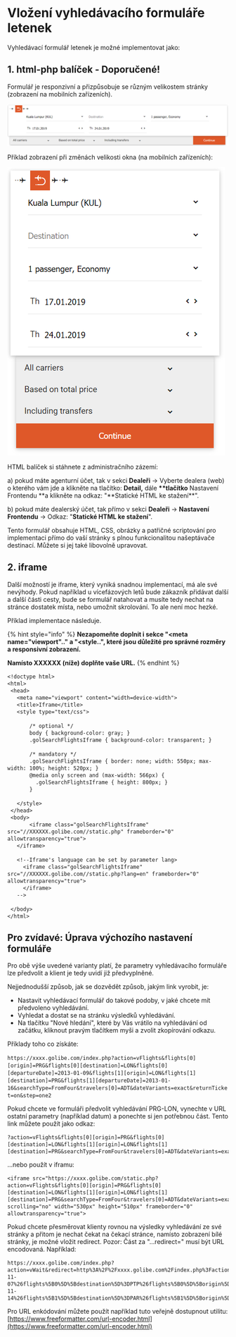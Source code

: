 # Vložení vyhledávacího formuláře letenek

Vyhledávací formulář letenek je možné implementovat jako:

## 1. html-php balíček - Doporučené!

Formulář je responzivní a přizpůsobuje se různým velikostem stránky \(zobrazení na mobilních zařízeních\).

![](../../.gitbook/assets/image%20%2842%29.png)

Příklad zobrazení při změnách velikosti okna \(na mobilních zařízeních\):

![](../../.gitbook/assets/image%20%288%29.png)

HTML balíček si stáhnete z administračního zázemí:

a\) pokud máte agenturní účet, tak v sekci **Dealeři** -&gt; Vyberte dealera \(web\) o kterého vám jde a klikněte na tlačítko: **Detail,** dále **\*\*tlačítko** Nastavení Frontendu **a klikněte na odkaz: "**Statické HTML ke stažení\*\*".

b\) pokud máte dealerský účet, tak přímo v sekci **Dealeři** -&gt; **Nastavení Frontendu** -&gt; Odkaz: "**Statické HTML ke stažení**".

Tento formulář obsahuje HTML, CSS, obrázky a patřičné scriptování pro implementaci přímo do vaší stránky s plnou funkcionalitou našeptávače destinací. Můžete si jej také libovolně upravovat.

## 2. iframe

Další možností je iframe, který vyniká snadnou implementací, má ale své nevýhody. Pokud například u vícefázových letů bude zákazník přidávat další a další části cesty, bude se formulář natahovat a musíte tedy nechat na stránce dostatek místa, nebo umožnit skrolování. To ale není moc hezké.

Příklad implementace následuje.

{% hint style="info" %}
**Nezapomeňte doplnit i sekce "&lt;meta name="viewport".." a "&lt;style..", které jsou důležité pro správné rozměry a responsivní zobrazení.**

**Namísto XXXXXX \(níže\) doplňte vaše URL.**
{% endhint %}

```markup
<!doctype html>
<html>
 <head>
   <meta name="viewport" content="width=device-width">
   <title>Iframe</title>
   <style type="text/css">

       /* optional */
       body { background-color: gray; }
       .golSearchFlightsIframe { background-color: transparent; }

       /* mandatory */
       .golSearchFlightsIframe { border: none; width: 550px; max-width: 100%; height: 520px; }
       @media only screen and (max-width: 566px) {
         .golSearchFlightsIframe { height: 800px; }
       }

   </style>
 </head>
 <body>
       <iframe class="golSearchFlightsIframe" src="//XXXXXX.golibe.com//static.php" frameborder="0" allowtransparency="true">
   </iframe>

   <!--Iframe's language can be set by parameter lang>
     <iframe class="golSearchFlightsIframe" src="//XXXXXX.golibe.com//static.php?lang=en" frameborder="0" allowtransparency="true">
     </iframe>
   -->

 </body>
</html>
```

## **Pro zvídavé: Úprava výchozího nastavení formuláře**

Pro obě výše uvedené varianty platí, že parametry vyhledávacího formuláře lze předvolit a klient je tedy uvidí již předvyplněné.

Nejjednodušší způsob, jak se dozvědět způsob, jakým link vyrobit, je:

* Nastavit vyhledávací formulář do takové podoby, v jaké chcete mít předvoleno vyhledávání.
* Vyhledat a dostat se na stránku výsledků vyhledávání.
* Na tlačítku "Nové hledání", které by Vás vrátilo na vyhledávání od začátku, kliknout pravým tlačítkem myši a zvolit zkopírování odkazu.

Příklady toho co získáte:

`https://xxxx.golibe.com/index.php?action=vFlights&flights[0][origin]=PRG&flights[0][destination]=LON&flights[0][departureDate]=2013-01-09&flights[1][origin]=LON&flights[1][destination]=PRG&flights[1][departureDate]=2013-01-16&searchType=FromFour&travelers[0]=ADT&dateVariants=exact&returnTicket=on&step=one2`

Pokud chcete ve formuláři předvolit vyhledávání PRG-LON, vynechte v URL ostatní parametry \(například datum\) a ponechte si jen potřebnou část. Tento link můžete použít jako odkaz:

```http
?action=vFlights&flights[0][origin]=PRG&flights[0][destination]=LON&flights[1][origin]=LON&flights[1][destination]=PRG&searchType=FromFour&travelers[0]=ADT&dateVariants=exact&returnTicket=on&step=one2
```

...nebo použít v iframu:

```markup
<iframe src="https://xxxx.golibe.com/static.php?action=vFlights&flights[0][origin]=PRG&flights[0][destination]=LON&flights[1][origin]=LON&flights[1][destination]=PRG&searchType=FromFour&travelers[0]=ADT&dateVariants=exact&returnTicket=on&step=one2" scrolling="no" width="530px" height="510px" frameborder="0" allowtransparency="true">
```

Pokud chcete přesměrovat klienty rovnou na výsledky vyhledávání ze své stránky a přitom je nechat čekat na čekací stránce, namísto zobrazení bílé stránky, je možné vložit redirect. Pozor: Část za "...redirect=" musí být URL encodovaná. Například:

```http
https://xxxx.golibe.com/index.php?action=vWait&redirect=http%3A%2F%2Fxxxx.golibe.com%2Findex.php%3Faction%3DvFlights%26flights%5B0%5D%5BdepartureDate%5D%3D2014-11-07%26flights%5B0%5D%5Bdestination%5D%3DPTP%26flights%5B0%5D%5Borigin%5D%3DPAR%26flights%5B0%5D%5BdeparturePlusMinusDay%5D%3D3%26flights%5B1%5D%5BdepartureDate%5D%3D2014-11-14%26flights%5B1%5D%5Bdestination%5D%3DPAR%26flights%5B1%5D%5Borigin%5D%3DPTP%26flights%5B1%5D%5BdeparturePlusMinusDay%5D%3D3%26travelers%5B0%5D%3DADT%26returnTicket%3Don%26vendor%3DTX%26dateVariants%3Dclose%26step%3DChooseFromFour%26target%3Dflights
```

Pro URL enkódování můžete použít například tuto veřejně dostupnout utilitu: [https://www.freeformatter.com/url-encoder.html](https://www.freeformatter.com/url-encoder.html)

